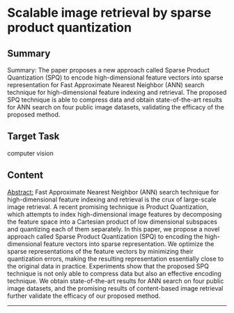 # Scalable image retrieval by sparse product quantization

## Summary

Summary: The paper proposes a new approach called Sparse Product Quantization (SPQ) to encode high-dimensional feature vectors into sparse representation for Fast Approximate Nearest Neighbor (ANN) search technique for high-dimensional feature indexing and retrieval. The proposed SPQ technique is able to compress data and obtain state-of-the-art results for ANN search on four public image datasets, validating the efficacy of the proposed method.


## Target Task

computer vision

## Content

<Abstract:>
Fast Approximate Nearest Neighbor (ANN) search technique for high-dimensional feature indexing and retrieval is the crux of large-scale image retrieval. A recent promising technique is Product Quantization, which attempts to index high-dimensional image features by decomposing the feature space into a Cartesian product of low dimensional subspaces and quantizing each of them separately. In this paper, we propose a novel approach called Sparse Product Quantization (SPQ) to encoding the high-dimensional feature vectors into sparse representation. We optimize the sparse representations of the feature vectors by minimizing their quantization errors, making the resulting representation essentially close to the original data in practice. Experiments show that the proposed SPQ technique is not only able to compress data but also an effective encoding technique. We obtain state-of-the-art results for ANN search on four public image datasets, and the promising results of content-based image retrieval further validate the efficacy of our proposed method.



---

